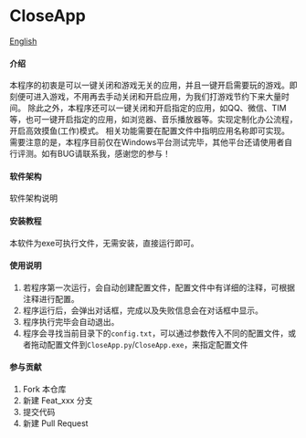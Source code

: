 # CloseApp

[English](./README.en.md)

#### 介绍
本程序的初衷是可以一键关闭和游戏无关的应用，并且一键开启需要玩的游戏。即刻便可进入游戏，不用再去手动关闭和开启应用，为我们打游戏节约下来大量时间。
除此之外，本程序还可以一键关闭和开启指定的应用，如QQ、微信、TIM等，也可一键开启指定的应用，如浏览器、音乐播放器等。实现定制化办公流程，开启高效摸鱼(工作)模式。
相关功能需要在配置文件中指明应用名称即可实现。需要注意的是，本程序目前仅在Windows平台测试完毕，其他平台还请使用者自行评测。如有BUG请联系我，感谢您的参与！

#### 软件架构
软件架构说明


#### 安装教程
本软件为exe可执行文件，无需安装，直接运行即可。


#### 使用说明

1.  若程序第一次运行，会自动创建配置文件，配置文件中有详细的注释，可根据注释进行配置。
2.  程序运行后，会弹出对话框，完成以及失败信息会在对话框中显示。
3.  程序执行完毕会自动退出。
4.  程序会寻找当前目录下的`config.txt`，可以通过参数传入不同的配置文件，或者拖动配置文件到`CloseApp.py`/`CloseApp.exe`，来指定配置文件

#### 参与贡献

1.  Fork 本仓库
2.  新建 Feat_xxx 分支
3.  提交代码
4.  新建 Pull Request



